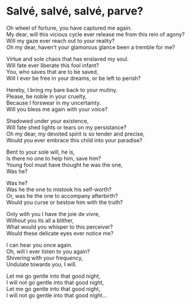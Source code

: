 # Salvé, salvé, salvé, parve?

Oh wheel of fortune, you have captured me again.\
My dear, will this vicious cycle ever release me from this rein of agony?\
Will my gaze ever reach out to your reality?\
Oh my dear, haven't your glamorous glance been a tremble for me?


Virtue and sole chaos that has enslaved my soul.\
Will fate ever liberate this fool infant?\
You, who saves that are to be saved,\
Will I ever be free in your dreams, or be left to perish?


Hereby, I bring my bare back to your mutiny.\
Please, be noble in your cruelty,\
Because I forswear in my uncertainty.\
Will you bless me again with your voice?


Shadowed under your existence,\
Will fate shed lights or tears on my persistance?\
Oh my dear, my devoted spirit is so tender and precise,\
Would you ever embrace this child into your paradise?


Bent to your sole will, he is,\
Is there no one to help him, save him?\
Young fool must have thought he was the one,\
Was he?


Was he?\
Was he the one to mistook his self-worth?\
Or, was he the one to accompany afterbirth?\
Would you curse or bestow him with the truth?


Only with you I have the joie de vivre,\
Without you its all a blither,\
What would you whisper to this perceiver?\
Would these delicate eyes ever notice me?


I can hear you once again.\
Oh, will I ever listen to you again?\
Shivering with your frequency,\
Undulate towards you, I will.


Let me go gentle into that good night,\
I will not go gentle into that good night,\
Let me go gentle into that good night,\
I will not go gentle into that good night...
